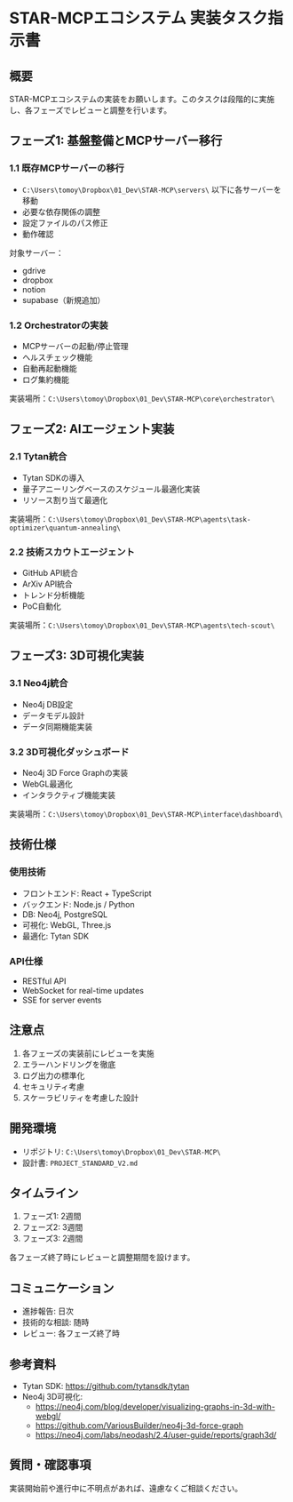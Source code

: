 # STAR-MCPエコシステム 実装タスク指示書

## 概要
STAR-MCPエコシステムの実装をお願いします。このタスクは段階的に実施し、各フェーズでレビューと調整を行います。

## フェーズ1: 基盤整備とMCPサーバー移行

### 1.1 既存MCPサーバーの移行
- `C:\Users\tomoy\Dropbox\01_Dev\STAR-MCP\servers\` 以下に各サーバーを移動
- 必要な依存関係の調整
- 設定ファイルのパス修正
- 動作確認

対象サーバー：
- gdrive
- dropbox
- notion
- supabase（新規追加）

### 1.2 Orchestratorの実装
- MCPサーバーの起動/停止管理
- ヘルスチェック機能
- 自動再起動機能
- ログ集約機能

実装場所：`C:\Users\tomoy\Dropbox\01_Dev\STAR-MCP\core\orchestrator\`

## フェーズ2: AIエージェント実装

### 2.1 Tytan統合
- Tytan SDKの導入
- 量子アニーリングベースのスケジュール最適化実装
- リソース割り当て最適化

実装場所：`C:\Users\tomoy\Dropbox\01_Dev\STAR-MCP\agents\task-optimizer\quantum-annealing\`

### 2.2 技術スカウトエージェント
- GitHub API統合
- ArXiv API統合
- トレンド分析機能
- PoC自動化

実装場所：`C:\Users\tomoy\Dropbox\01_Dev\STAR-MCP\agents\tech-scout\`

## フェーズ3: 3D可視化実装

### 3.1 Neo4j統合
- Neo4j DB設定
- データモデル設計
- データ同期機能実装

### 3.2 3D可視化ダッシュボード
- Neo4j 3D Force Graphの実装
- WebGL最適化
- インタラクティブ機能実装

実装場所：`C:\Users\tomoy\Dropbox\01_Dev\STAR-MCP\interface\dashboard\`

## 技術仕様

### 使用技術
- フロントエンド: React + TypeScript
- バックエンド: Node.js / Python
- DB: Neo4j, PostgreSQL
- 可視化: WebGL, Three.js
- 最適化: Tytan SDK

### API仕様
- RESTful API
- WebSocket for real-time updates
- SSE for server events

## 注意点
1. 各フェーズの実装前にレビューを実施
2. エラーハンドリングを徹底
3. ログ出力の標準化
4. セキュリティ考慮
5. スケーラビリティを考慮した設計

## 開発環境
- リポジトリ: `C:\Users\tomoy\Dropbox\01_Dev\STAR-MCP\`
- 設計書: `PROJECT_STANDARD_V2.md`

## タイムライン
1. フェーズ1: 2週間
2. フェーズ2: 3週間
3. フェーズ3: 2週間

各フェーズ終了時にレビューと調整期間を設けます。

## コミュニケーション
- 進捗報告: 日次
- 技術的な相談: 随時
- レビュー: 各フェーズ終了時

## 参考資料
- Tytan SDK: https://github.com/tytansdk/tytan
- Neo4j 3D可視化: 
  - https://neo4j.com/blog/developer/visualizing-graphs-in-3d-with-webgl/
  - https://github.com/VariousBuilder/neo4j-3d-force-graph
  - https://neo4j.com/labs/neodash/2.4/user-guide/reports/graph3d/

## 質問・確認事項
実装開始前や進行中に不明点があれば、遠慮なくご相談ください。
